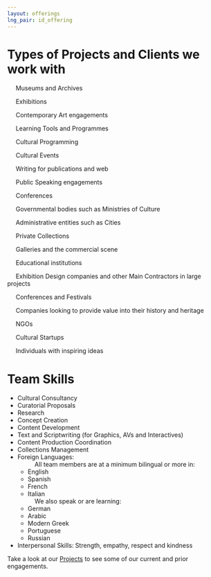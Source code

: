 ```yaml
---
layout: offerings
lng_pair: id_offering
---
```

<script src="https://kit.fontawesome.com/9293cabefc.js" crossorigin="anonymous"></script>
<script>
    function showContent(index){
        const servicesItems = document.getElementsByClassName("services-item");
        servicesItems[index].classList.toggle("active");
    }
</script>
<div class="row">
    <div class="col-md-12">
        <div class="position-relative">
                 <h1 id="title2">Types of Projects and Clients we work with</h1>
                 <div class="offlist">
                    <p><i class="fa-solid fa-building-columns"></i>&nbsp;&nbsp;&nbsp;&nbsp;&nbsp;Museums and Archives</p>
                            <p><i class="fa-solid fa-location-dot"></i>&nbsp;&nbsp;&nbsp;&nbsp;&nbsp;Exhibitions</p>
                            <p><i class="fa-solid fa-palette"></i>&nbsp;&nbsp;&nbsp;&nbsp;&nbsp;Contemporary Art engagements</p>
                            <p><i class="fa-solid fa-pen"></i>&nbsp;&nbsp;&nbsp;&nbsp;&nbsp;Learning Tools and Programmes</p>
                            <p><i class="fa-solid fa-gear"></i>&nbsp;&nbsp;&nbsp;&nbsp;&nbsp;Cultural Programming</p>
                            <p><i class="fa-solid fa-masks-theater"></i>&nbsp;&nbsp;&nbsp;&nbsp;&nbsp;Cultural Events</p>
                            <p><i class="fa-solid fa-pen-nib"></i>&nbsp;&nbsp;&nbsp;&nbsp;&nbsp;Writing for publications and web</p>
                            <p><i class="fa-solid fa-comments"></i>&nbsp;&nbsp;&nbsp;&nbsp;&nbsp;Public Speaking engagements</p>
                            <p><i class="fa-solid fa-users"></i>&nbsp;&nbsp;&nbsp;&nbsp;&nbsp;Conferences</p>
                            <p><i class="fa-solid fa-building"></i>&nbsp;&nbsp;&nbsp;&nbsp;&nbsp;Governmental bodies such as Ministries of Culture</p>
                            <p><i class="fa-solid fa-city"></i>&nbsp;&nbsp;&nbsp;&nbsp;&nbsp;Administrative entities such as Cities</p>
                            <p><i class="fa-solid fa-paintbrush"></i>&nbsp;&nbsp;&nbsp;&nbsp;&nbsp;Private Collections</p>
                            <p><i class="fa-solid fa-handshake"></i>&nbsp;&nbsp;&nbsp;&nbsp;&nbsp;Galleries and the commercial scene</p>
                            <p><i class="fa-solid fa-school"></i>&nbsp;&nbsp;&nbsp;&nbsp;&nbsp;Educational institutions</p>
                            <p><i class="fa-solid fa-list-check"></i>&nbsp;&nbsp;&nbsp;&nbsp;&nbsp;Exhibition Design companies and other Main Contractors in large projects</p>
                            <p><i class="fa-solid fa-hourglass-start"></i>&nbsp;&nbsp;&nbsp;&nbsp;&nbsp;Conferences and Festivals</p>
                            <p><i class="fa-solid fa-sitemap"></i>&nbsp;&nbsp;&nbsp;&nbsp;&nbsp;Companies looking to provide value into their history and heritage </p>
                            <p><i class="fa-solid fa-building-ngo"></i>&nbsp;&nbsp;&nbsp;&nbsp;&nbsp;NGOs</p>
                            <p><i class="fa-solid fa-rocket"></i>&nbsp;&nbsp;&nbsp;&nbsp;&nbsp;Cultural Startups</p>
                            <p><i class="fa-solid fa-lightbulb"></i>&nbsp;&nbsp;&nbsp;&nbsp;&nbsp;Individuals with inspiring ideas</p>
                        </div>
                 <h1 id="title2">Team Skills</h1>
                        <ul>
                            <li>Cultural Consultancy</li>
                            <li>Curatorial Proposals</li>
                            <li>Research</li>
                            <li>Concept Creation</li>
                            <li>Content Development</li>
                            <li>Text and Scriptwriting (for Graphics, AVs and Interactives)</li>
                            <li>Content Production Coordination</li>
                            <li>Collections Management</li>
                            <li>Foreign Languages:
                                <ul class="sub-item">&nbsp;&nbsp;&nbsp;&nbsp;All team members are at a minimum bilingual or more in:
                                    <li>English</li>
                                    <li>Spanish</li>
                                    <li>French</li>
                                    <li>Italian</li>
                                    &nbsp;&nbsp;&nbsp;&nbsp;We also speak or are learning:
                                    <li>German</li>
                                    <li>Arabic</li>
                                    <li>Modern Greek</li>
                                    <li>Portuguese</li>
                                    <li>Russian</li>
                                </ul>
                            </li>
                            <li> Interpersonal Skills: Strength, empathy, respect and kindness</li>
                        </ul>
            </div>
         </div>
    </div> 
   <p>Take a look at our <a id="link" href="/tabs/projects.md">Projects</a> to see some of our current and prior engagements.</p>
